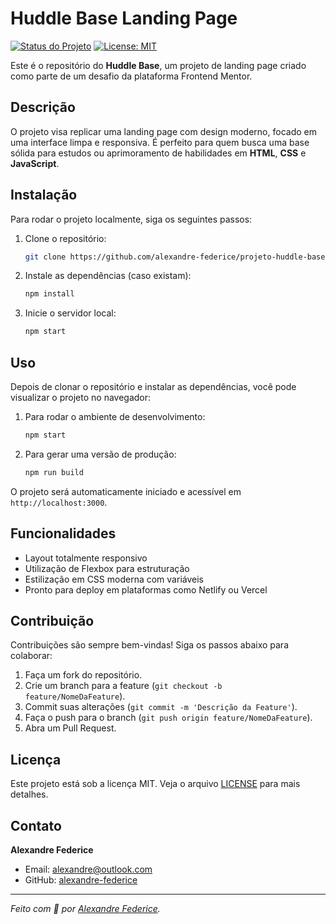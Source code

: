 # Huddle Base Landing Page

[![Status do Projeto](https://img.shields.io/badge/status-em%20desenvolvimento-orange)](https://github.com/alexandre-federice/projeto-huddle-base) 
[![License: MIT](https://img.shields.io/badge/License-MIT-blue.svg)](https://opensource.org/licenses/MIT)

Este é o repositório do **Huddle Base**, um projeto de landing page criado como parte de um desafio da plataforma Frontend Mentor.

## Descrição

O projeto visa replicar uma landing page com design moderno, focado em uma interface limpa e responsiva. É perfeito para quem busca uma base sólida para estudos ou aprimoramento de habilidades em **HTML**, **CSS** e **JavaScript**.

## Instalação

Para rodar o projeto localmente, siga os seguintes passos:

1. Clone o repositório:
   ```bash
   git clone https://github.com/alexandre-federice/projeto-huddle-base.git
   ```

2. Instale as dependências (caso existam):
   ```bash
   npm install
   ```

3. Inicie o servidor local:
   ```bash
   npm start
   ```

## Uso

Depois de clonar o repositório e instalar as dependências, você pode visualizar o projeto no navegador:

1. Para rodar o ambiente de desenvolvimento:
   ```bash
   npm start
   ```

2. Para gerar uma versão de produção:
   ```bash
   npm run build
   ```

O projeto será automaticamente iniciado e acessível em `http://localhost:3000`.

## Funcionalidades

- Layout totalmente responsivo
- Utilização de Flexbox para estruturação
- Estilização em CSS moderna com variáveis
- Pronto para deploy em plataformas como Netlify ou Vercel

## Contribuição

Contribuições são sempre bem-vindas! Siga os passos abaixo para colaborar:

1. Faça um fork do repositório.
2. Crie um branch para a feature (`git checkout -b feature/NomeDaFeature`).
3. Commit suas alterações (`git commit -m 'Descrição da Feature'`).
4. Faça o push para o branch (`git push origin feature/NomeDaFeature`).
5. Abra um Pull Request.

## Licença

Este projeto está sob a licença MIT. Veja o arquivo [LICENSE](https://opensource.org/licenses/MIT) para mais detalhes.

## Contato

**Alexandre Federice**

- Email: [alexandre@outlook.com](mailto:alexandre@outlook.com)
- GitHub: [alexandre-federice](https://github.com/alexandre-federice)

---

_Feito com 💙 por [Alexandre Federice](https://github.com/alexandre-federice)._
```
